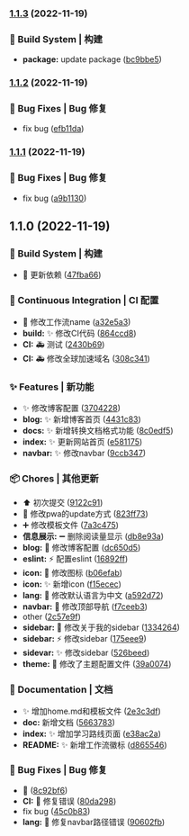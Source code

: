 

### [1.1.3](https://github.com/yszar/biancheng.pro/compare/1.1.2...1.1.3) (2022-11-19)


### 👷‍ Build System | 构建

* **package:** update package ([bc9bbe5](https://github.com/yszar/obsidian-vuepress/commit/bc9bbe52da589796827808312bcb0c4b01edc720))

### [1.1.2](https://github.com/yszar/biancheng.pro/compare/1.1.1...1.1.2) (2022-11-19)


### 🐛 Bug Fixes | Bug 修复

* fix bug ([efb11da](https://github.com/yszar/obsidian-vuepress/commit/efb11da6c4686798e295f8494423ddd74f7892c8))

### [1.1.1](https://github.com/yszar/biancheng.pro/compare/1.1.0...1.1.1) (2022-11-19)


### 🐛 Bug Fixes | Bug 修复

* fix bug ([a9b1130](https://github.com/yszar/obsidian-vuepress/commit/a9b113083ea7ad61213eec82dba25d4c5006de54))

## 1.1.0 (2022-11-19)


### 👷‍ Build System | 构建

* :rocket: 更新依赖 ([47fba66](https://github.com/yszar/obsidian-vuepress/commit/47fba6602ce10fef3be69973c200c85042cab127))


### 🔧 Continuous Integration | CI 配置

* :bug: 修改工作流name ([a32e5a3](https://github.com/yszar/obsidian-vuepress/commit/a32e5a3b988ffa389b873af93627dfc5929fa503))
* **build:** :sparkles: 修改CI代码 ([864ccd8](https://github.com/yszar/obsidian-vuepress/commit/864ccd8b5ba08d30e4be795dbdb3a16003d7e077))
* **CI:** :ambulance: 测试 ([2430b69](https://github.com/yszar/obsidian-vuepress/commit/2430b69deee000ada1581cb8ea1c99ec0315a2c6))
* **CI:** :ambulance: 修改全球加速域名 ([308c341](https://github.com/yszar/obsidian-vuepress/commit/308c341f5b50930fa55e758ec0de98b53780e638))


### ✨ Features | 新功能

* :sparkles: 修改博客配置 ([3704228](https://github.com/yszar/obsidian-vuepress/commit/3704228ccf2c65f20364d65fa3f281b519546281))
* **blog:** :sparkles: 新增博客首页 ([4431c83](https://github.com/yszar/obsidian-vuepress/commit/4431c8336da183cb33e1a436c2bd5bfd991d0968))
* **docs:** :sparkles: 新增转换文档格式功能 ([8c0edf5](https://github.com/yszar/obsidian-vuepress/commit/8c0edf52fe1da566e75975cd800b7afee2cd6eb2))
* **index:** :sparkles: 更新网站首页 ([e581175](https://github.com/yszar/obsidian-vuepress/commit/e581175059a5bdd9d7fadd8ca27726413df7974f))
* **navbar:** :sparkles: 修改navbar ([9ccb347](https://github.com/yszar/obsidian-vuepress/commit/9ccb347245dba53781531fefb9d58a3a34098f9f))


### 📦 Chores | 其他更新

* :arrow_up: 初次提交 ([9122c91](https://github.com/yszar/obsidian-vuepress/commit/9122c91ac4e001cd1d83ab3279b4e4b96d34993a))
* :hammer: 修改pwa的update方式 ([823ff73](https://github.com/yszar/obsidian-vuepress/commit/823ff735168418e9ca296077bab520e564a8def6))
* :heavy_plus_sign: 修改模板文件 ([7a3c475](https://github.com/yszar/obsidian-vuepress/commit/7a3c475fe57fcc5aed36e7291106a2a452d74ba4))
* **信息展示:** :heavy_minus_sign: 删除阅读量显示 ([db8e93a](https://github.com/yszar/obsidian-vuepress/commit/db8e93a236fb5c2f4d509254ae3d9c4a5c19766a))
* **blog:** :hammer: 修改博客配置 ([dc650d5](https://github.com/yszar/obsidian-vuepress/commit/dc650d52318ffd2921b0f53b34286b7c5633f5b5))
* **eslint:** :zap: 配置eslint ([16892ff](https://github.com/yszar/obsidian-vuepress/commit/16892ff3989a6f9f2ba7fb28eeeef7d6d38bdbee))
* **icon:** :bug: 修改图标 ([b06efab](https://github.com/yszar/obsidian-vuepress/commit/b06efab8731e7c4db8596e91ecbc7965fa03432d))
* **icon:** :sparkles: 新增icon ([f15ecec](https://github.com/yszar/obsidian-vuepress/commit/f15ecec11bcb188fa72cf05d1e88109f2219b129))
* **lang:** :bricks: 修改默认语言为中文 ([a592d72](https://github.com/yszar/obsidian-vuepress/commit/a592d72bd03928f0f90801a40dd3be48a185a044))
* **navbar:** :hammer: 修改顶部导航 ([f7ceeb3](https://github.com/yszar/obsidian-vuepress/commit/f7ceeb38c0a71af20df7aa87c6da6dd0b2ba56a7))
* other ([2c57e9f](https://github.com/yszar/obsidian-vuepress/commit/2c57e9f15b0695be11853132e04e448be4e09fa5))
* **sidebar:** :hammer: 修改关于我的sidebar ([1334264](https://github.com/yszar/obsidian-vuepress/commit/1334264e2d91153c11fa13ab9bd657a1d3f1e206))
* **sidebar:** :zap: 修改sidebar ([175eee9](https://github.com/yszar/obsidian-vuepress/commit/175eee90b681e6192b51b48609d2ba3ea35425e0))
* **sidevar:** :sparkles: 修改sidebar ([526beed](https://github.com/yszar/obsidian-vuepress/commit/526beed057928a116dad9f85b1e0302310423956))
* **theme:** :wrench: 修改了主题配置文件 ([39a0074](https://github.com/yszar/obsidian-vuepress/commit/39a0074f4fed24dd1c0408157499e2942908393c))


### 📝 Documentation | 文档

* :sparkles: 增加home.md和模板文件 ([2e3c3df](https://github.com/yszar/obsidian-vuepress/commit/2e3c3dfbac8a7f64e5b92025d78b26caf5c7a2df))
* **doc:** 新增文档 ([5663783](https://github.com/yszar/obsidian-vuepress/commit/566378364a6e02d7b94aa0f9be6cbad41880bff0))
* **index:** :sparkles: 增加学习路线页面 ([e38ac2a](https://github.com/yszar/obsidian-vuepress/commit/e38ac2a89d9a3afcbea954cb5955169008f0d940))
* **README:** :sparkles: 新增工作流徽标 ([d865546](https://github.com/yszar/obsidian-vuepress/commit/d865546f4c1d1fe0fb5736249bf257d6c804c313))


### 🐛 Bug Fixes | Bug 修复

* :bug: ([8c92bf6](https://github.com/yszar/obsidian-vuepress/commit/8c92bf6e43927a0ea8ce587e2f867085b8d61f7e))
* **CI:** :bug: 修复错误 ([80da298](https://github.com/yszar/obsidian-vuepress/commit/80da298879f8edd19becc0cd85c6a470fb701671))
* fix bug ([45c0b83](https://github.com/yszar/obsidian-vuepress/commit/45c0b83096f14bb86b914bb55584d3d79affb890))
* **lang:** :bug: 修复navbar路径错误 ([90602fb](https://github.com/yszar/obsidian-vuepress/commit/90602fb5077c9f61a5bf52d2a002d03a154a3ad3))